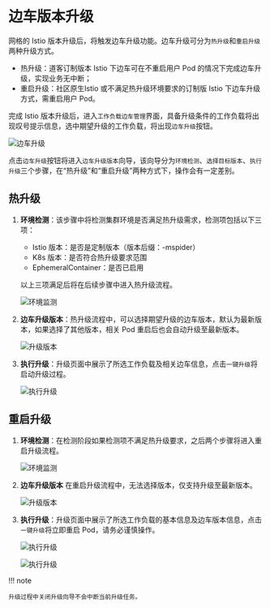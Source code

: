 # 边车版本升级

网格的 Istio 版本升级后，将触发边车升级功能。边车升级可分为`热升级`和`重启升级`两种升级方式。

- 热升级：道客订制版本 Istio 下边车可在不重启用户 Pod 的情况下完成边车升级，实现业务无中断；
- 重启升级：社区原生Istio 或不满足热升级环境要求的订制版 Istio 下边车升级方式，需重启用户 Pod。

完成 Istio 版本升级后，进入`工作负载边车管理`界面，具备升级条件的工作负载将出现叹号提示信息，选中期望升级的工作负载，将出现`边车升级`按钮。

![边车升级](https://docs.daocloud.io/daocloud-docs-images/docs/zh/docs/mspider/images/sidecar-update01.png)

点击`边车升级`按钮将进入`边车升级版本`向导，该向导分为`环境检测`、`选择目标版本`、`执行升级`三个步骤，在“热升级”和“重启升级”两种方式下，操作会有一定差别。

## 热升级

1. **环境检测**：该步骤中将检测集群环境是否满足热升级需求，检测项包括以下三项：

	- Istio 版本：是否是定制版本（版本后缀：-mspider）
	- K8s 版本：是否符合热升级要求范围
	- EphemeralContainer：是否已启用

	以上三项满足后将在后续步骤中进入热升级流程。

    ![环境监测](https://docs.daocloud.io/daocloud-docs-images/docs/mspider/images/SidecarUpdate02.png)

2. **边车升级版本**：热升级流程中，可以选择期望升级的边车版本，默认为最新版本，如果选择了其他版本，相关 Pod 重启后也会自动升级至最新版本。

    ![升级版本](https://docs.daocloud.io/daocloud-docs-images/docs/mspider/images/SidecarUpdate03.png)

3. **执行升级**：升级页面中展示了所选工作负载及相关边车信息，点击`一键升级`将启动升级过程。

    ![执行升级](https://docs.daocloud.io/daocloud-docs-images/docs/mspider/images/SidecarUpdate04.png)

## 重启升级

1. **环境检测**：在检测阶段如果检测项不满足热升级要求，之后两个步骤将进入重启升级流程。

    ![环境监测](https://docs.daocloud.io/daocloud-docs-images/docs/mspider/images/SidecarUpdate05.png)

2. **边车升级版本** 在重启升级流程中，无法选择版本，仅支持升级至最新版本。

	![升级版本](https://docs.daocloud.io/daocloud-docs-images/docs/mspider/images/SidecarUpdate06.png)

3. **执行升级**：升级页面中展示了所选工作负载的基本信息及边车版本信息，点击`一键升级`将立即重启 Pod，请务必谨慎操作。

	![执行升级](https://docs.daocloud.io/daocloud-docs-images/docs/mspider/images/SidecarUpdate07.png)

	![执行升级](https://docs.daocloud.io/daocloud-docs-images/docs/mspider/images/SidecarUpdate08.png)

!!! note

    升级过程中关闭升级向导不会中断当前升级任务。
